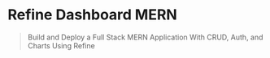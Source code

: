 # Refine Dashboard MERN

> Build and Deploy a Full Stack MERN Application With CRUD, Auth, and Charts Using Refine
